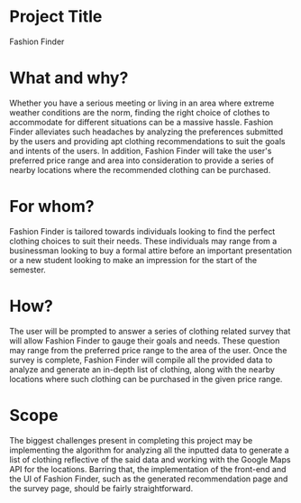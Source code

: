 # Project Title

Fashion Finder

# What and why?

Whether you have a serious meeting or living in an area where extreme weather conditions are the norm, finding the right choice of clothes to accommodate for different situations can be a massive hassle. Fashion Finder alleviates such headaches by analyzing the preferences submitted by the users and providing apt clothing recommendations to suit the goals and intents of the users. In addition, Fashion Finder will take the user's preferred price range and area into consideration to provide a series of nearby locations where the recommended clothing can be purchased. 

# For whom?

Fashion Finder is tailored towards individuals looking to find the perfect clothing choices to suit their needs. These individuals may range from a businessman looking to buy a formal attire before an important presentation or a new student looking to make an impression for the start of the semester. 

# How?

The user will be prompted to answer a series of clothing related survey that will allow Fashion Finder to gauge their goals and needs. These question may range from the preferred price range to the area of the user. Once the survey is complete, Fashion Finder will compile all the provided data to analyze and generate an in-depth list of clothing, along with the nearby locations where such clothing can be purchased in the given price range. 

# Scope

The biggest challenges present in completing this project may be implementing the algorithm for analyzing all the inputted data to generate a list of clothing reflective of the said data and working with the Google Maps API for the locations. Barring that, the implementation of the front-end and the UI of Fashion Finder, such as the generated recommendation page and the survey page, should be fairly straightforward.